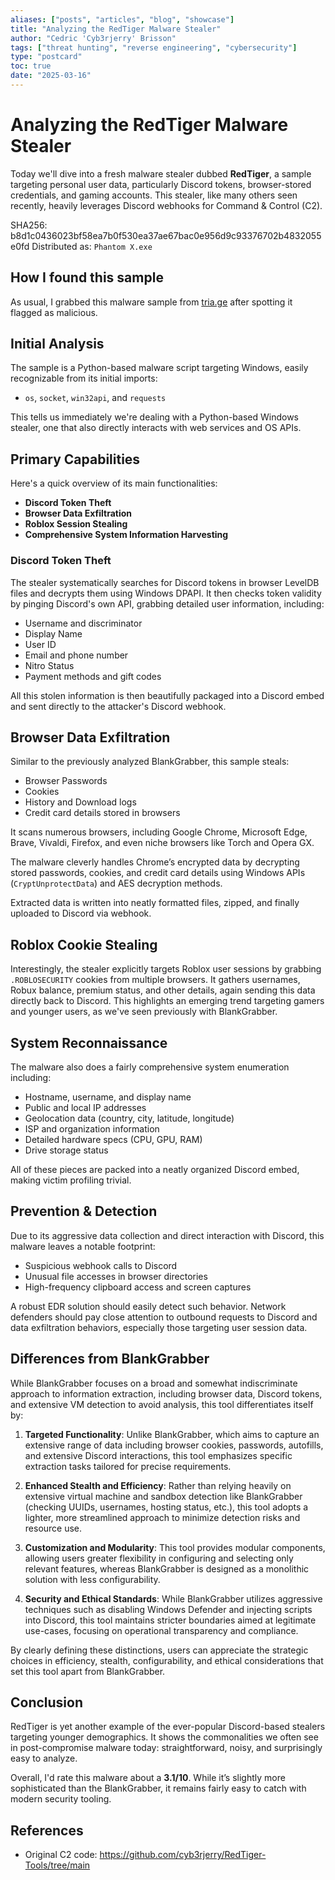 ```yaml
---
aliases: ["posts", "articles", "blog", "showcase"]
title: "Analyzing the RedTiger Malware Stealer"
author: "Cedric 'Cyb3rjerry' Brisson"
tags: ["threat hunting", "reverse engineering", "cybersecurity"]
type: "postcard"
toc: true
date: "2025-03-16"
---
```


# Analyzing the RedTiger Malware Stealer

Today we'll dive into a fresh malware stealer dubbed **RedTiger**, a sample targeting personal user data, particularly Discord tokens, browser-stored credentials, and gaming accounts. This stealer, like many others seen recently, heavily leverages Discord webhooks for Command & Control (C2).

SHA256: b8d1c0436023bf58ea7b0f530ea37ae67bac0e956d9c93376702b4832055e0fd
Distributed as: `Phantom X.exe`

## How I found this sample

As usual, I grabbed this malware sample from [tria.ge](https://tria.ge) after spotting it flagged as malicious.

## Initial Analysis

The sample is a Python-based malware script targeting Windows, easily recognizable from its initial imports:

- `os`, `socket`, `win32api`, and `requests`

This tells us immediately we're dealing with a Python-based Windows stealer, one that also directly interacts with web services and OS APIs.

## Primary Capabilities

Here's a quick overview of its main functionalities:

- **Discord Token Theft**
- **Browser Data Exfiltration**
- **Roblox Session Stealing**
- **Comprehensive System Information Harvesting**

### Discord Token Theft

The stealer systematically searches for Discord tokens in browser LevelDB files and decrypts them using Windows DPAPI. It then checks token validity by pinging Discord's own API, grabbing detailed user information, including:

- Username and discriminator
- Display Name
- User ID
- Email and phone number
- Nitro Status
- Payment methods and gift codes

All this stolen information is then beautifully packaged into a Discord embed and sent directly to the attacker's Discord webhook.

## Browser Data Exfiltration

Similar to the previously analyzed BlankGrabber, this sample steals:

- Browser Passwords
- Cookies
- History and Download logs
- Credit card details stored in browsers

It scans numerous browsers, including Google Chrome, Microsoft Edge, Brave, Vivaldi, Firefox, and even niche browsers like Torch and Opera GX.

The malware cleverly handles Chrome’s encrypted data by decrypting stored passwords, cookies, and credit card details using Windows APIs (`CryptUnprotectData`) and AES decryption methods.

Extracted data is written into neatly formatted files, zipped, and finally uploaded to Discord via webhook.

## Roblox Cookie Stealing

Interestingly, the stealer explicitly targets Roblox user sessions by grabbing `.ROBLOSECURITY` cookies from multiple browsers. It gathers usernames, Robux balance, premium status, and other details, again sending this data directly back to Discord. This highlights an emerging trend targeting gamers and younger users, as we've seen previously with BlankGrabber.

## System Reconnaissance

The malware also does a fairly comprehensive system enumeration including:

- Hostname, username, and display name
- Public and local IP addresses
- Geolocation data (country, city, latitude, longitude)
- ISP and organization information
- Detailed hardware specs (CPU, GPU, RAM)
- Drive storage status

All of these pieces are packed into a neatly organized Discord embed, making victim profiling trivial.

## Prevention & Detection

Due to its aggressive data collection and direct interaction with Discord, this malware leaves a notable footprint:

- Suspicious webhook calls to Discord
- Unusual file accesses in browser directories
- High-frequency clipboard access and screen captures

A robust EDR solution should easily detect such behavior. Network defenders should pay close attention to outbound requests to Discord and data exfiltration behaviors, especially those targeting user session data.

## Differences from BlankGrabber

While BlankGrabber focuses on a broad and somewhat indiscriminate approach to information extraction, including browser data, Discord tokens, and extensive VM detection to avoid analysis, this tool differentiates itself by:

1. **Targeted Functionality**: Unlike BlankGrabber, which aims to capture an extensive range of data including browser cookies, passwords, autofills, and extensive Discord interactions, this tool emphasizes specific extraction tasks tailored for precise requirements.

2. **Enhanced Stealth and Efficiency**: Rather than relying heavily on extensive virtual machine and sandbox detection like BlankGrabber (checking UUIDs, usernames, hosting status, etc.), this tool adopts a lighter, more streamlined approach to minimize detection risks and resource use.

3. **Customization and Modularity**: This tool provides modular components, allowing users greater flexibility in configuring and selecting only relevant features, whereas BlankGrabber is designed as a monolithic solution with less configurability.

4. **Security and Ethical Standards**: While BlankGrabber utilizes aggressive techniques such as disabling Windows Defender and injecting scripts into Discord, this tool maintains stricter boundaries aimed at legitimate use-cases, focusing on operational transparency and compliance.

By clearly defining these distinctions, users can appreciate the strategic choices in efficiency, stealth, configurability, and ethical considerations that set this tool apart from BlankGrabber.

## Conclusion

RedTiger is yet another example of the ever-popular Discord-based stealers targeting younger demographics. It shows the commonalities we often see in post-compromise malware today: straightforward, noisy, and surprisingly easy to analyze.

Overall, I'd rate this malware about a **3.1/10**. While it’s slightly more sophisticated than the BlankGrabber, it remains fairly easy to catch with modern security tooling.

## References

- Original C2 code: https://github.com/cyb3rjerry/RedTiger-Tools/tree/main